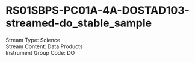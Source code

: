 # RS01SBPS-PC01A-4A-DOSTAD103-streamed-do_stable_sample

Stream Type: Science<br>
Stream Content: Data Products<br>
Instrument Group Code: DO<br>
